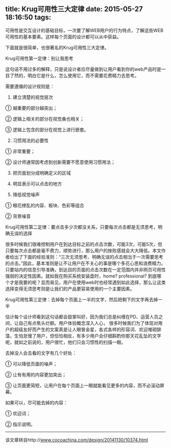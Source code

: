 title: Krug可用性三大定律
date: 2015-05-27 18:16:50
tags:
---
可用性是交互设计的基础目标，一次要了解WEB用户的行为特点，了解这些WEB可用性的基本要素。这样每个页面的设计都可以从中获益。

下面就是很简单，也很著名的Krug可用性三大定律。

Krug可用性第一定律：别让我思考

这句话不用过多的解释，只是说设计者应尽量做到让用户看到你的web产品时是一目了然的，明白它是什么，怎么使用它，而不需要花费精力去思考。

需要遵循的设计规则是：

1. 建立清楚的视觉层次

① 越重要的部分越突出；

② 逻辑上相关的部分在视觉桑也相关；

③ 逻辑上包含的部分在视觉上进行嵌套。

2. 习惯用法的必要性

① 非常重要；

② 设计师通常因考虑到创新需要不愿意使用习惯用法；

3. 把页面划分成明确定义的区域

4. 明显表示可以点击的地方

5. 降低视觉噪声

① 眼花缭乱的内容、板块、色彩等组合

② 背景噪音

Krug可用性第二定律：要点击多少次都没关系，只要每次点击都是无须思考，明确无误的选择

很多时候我们很难控制用户在到达目标之前的点击次数，可能3次，可能5次，但只要每次点击都是毫不费力，顺势进行，那么用户的挫败感就会大大降低。本文作者给出了下面的经验准则：“三次无须思考、明确无误的点击相当于一次需要思考的点击。”因此，基本准则是让不让用户在不关心的事是哪个多花心思和浪费精力。只要站内的信息引导准确，到达目的页面的点击次数在一定范围内并非网页可用性强弱的决定性因素。就如我在购买系统安装盘时，home? professional? 到底哪个才是我要的呢？显而易见，用户在使用web时也经常遇到如此选择，那么让这类选择变得无须思考则是让我们的产品更容易使用的一个主要因素。

Krug可用性第三定律：去掉每个页面上一半的文字，然后把剩下的文字再去掉一半

估计每个设计师看到这句话都会鼓掌叫好，因为我们总是纠缠在PD、运营人员之间，让自己有点焦头烂额。用户体验概念深入人心， 很多时候我们为了体现对用户的超级友好而产生的文案真是让人眼冒金星，各式各样的形容词、欢迎堆砌辞藻，生怕怠慢了用户，但恰恰相反，有多少用户会仔细斟酌你那天花乱坠的文字呢，就如之前说的，用户很忙，他们只会习惯性的扫描一眼。

去掉没人会去看的文字有几个好处：

① 可以降低页面的噪声；

② 让有有用的内容更加突出；

③ 让页面更简短，让用户在每个页面上一眼就能看见更多的内容，而不必滚动屏幕。

如果可以，尽可能去掉的内容：

① 欢迎词；

② 指示说明。

-----------------------
该文章转自http://www.cocoachina.com/design/20141130/10374.html